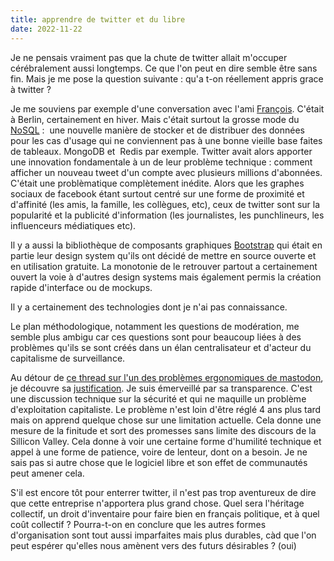 ```yaml
---
title: apprendre de twitter et du libre
date: 2022-11-22
---
```


Je ne pensais vraiment pas que la chute de twitter allait m'occuper cérébralement aussi longtemps.
Ce que l'on peut en dire semble être sans fin.
Mais je me pose la question suivante : qu'a t-on réellement appris grace à twitter ?

Je me souviens par exemple d'une conversation avec l'ami [François][5].
C'était à Berlin, certainement en hiver.
Mais c'était surtout la grosse mode du [NoSQL][4] :  une nouvelle manière de stocker et de distribuer des données pour les cas d'usage qui ne 
conviennent pas à une bonne vieille base faites de tableaux.
MongoDB et  Redis par exemple.
Twitter avait alors apporter une innovation fondamentale à un de leur problème technique : comment afficher un nouveau tweet d'un compte avec plusieurs millions d'abonnées.
C'était une problèmatique complètement inédite.
Alors que les graphes sociaux de facebook étant surtout centré sur une forme de proximité et d'affinité (les amis, la famille, les collègues, 
etc), ceux de twitter sont sur la popularité et la publicité d'information (les journalistes, les punchlineurs, les influenceurs médiatiques etc).

Il y a aussi la bibliothèque de composants graphiques [Bootstrap][3] qui était en partie leur design system qu'ils ont décidé de mettre en source 
ouverte et en utilisation gratuite.
La monotonie de le retrouver partout a certainement ouvert la voie à d'autres design systems mais également permis la création rapide d'interface ou de mockups.

Il y a certainement des technologies dont je n'ai pas connaissance.

Le plan méthodologique, notamment les questions de modération, me semble plus ambigu car ces questions sont pour beaucoup liées à des problèmes qu'ils se sont créés dans un élan centralisateur et d'acteur du capitalisme de surveillance.

Au détour de [ce thread sur l'un des problèmes ergonomiques de mastodon][1], je découvre sa [justification][2].
Je suis émerveillé par sa transparence.
C'est une discussion technique sur la sécurité et qui ne maquille un problème d'exploitation capitaliste.
Le problème n'est loin d'être réglé 4 ans plus tard mais on apprend quelque chose sur une limitation actuelle.
Cela donne une mesure de la finitude et sort des promesses sans limite des discours de la Sillicon Valley.
Cela donne à voir une certaine forme d'humilité technique et appel à une forme de patience, voire de lenteur, dont on a besoin.
Je ne sais pas si autre chose que le logiciel libre et son effet de communautés peut amener cela.

S'il est encore tôt pour enterrer twitter, il n'est pas trop aventureux de dire que cette entreprise n'apportera plus grand chose.
Quel sera l'héritage collectif, un droit d'inventaire pour faire bien en français politique, et à quel coût collectif ?
Pourra-t-on en conclure que les autres formes d'organisation sont tout aussi imparfaites mais plus durables, càd que l'on peut espérer qu'elles nous amènent vers des futurs désirables ? (oui)


[1]: https://piaille.fr/@YVioujard/109388660628254724
[2]: https://github.com/mastodon/mastodon/issues/8301
[3]: https://getbootstrap.com/2.0.2/
[4]: https://web.archive.org/web/20180806003208/http://nosqltapes.com/
[5]: https://social.apreslanu.it/@znarf@mastodon.social
